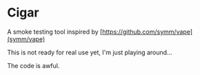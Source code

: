 # Cigar

A smoke testing tool inspired by [https://github.com/symm/vape](symm/vape)

This is not ready for real use yet, I'm just playing around...

The code is awful.
